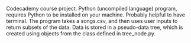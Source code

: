 Codecademy course project.  Python (uncompiled language) program, requires Python to be installed on your machine.  Probably helpful to have terminal.  The program takes a songs.csv, and then uses user inputs to return subsets of the data.  Data is stored in a pseudo-data tree, which is created using objects from the class defined in tree_node.py.
